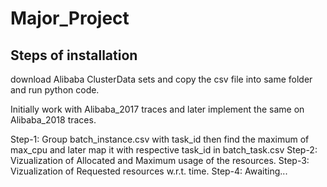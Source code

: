 # Major_Project

## Steps of installation

download Alibaba ClusterData sets and copy the csv file into same folder and run python code.


Initially work with Alibaba_2017 traces and later implement the same on Alibaba_2018 traces.

Step-1: Group batch_instance.csv with task_id then find the maximum of max_cpu and later map it with respective task_id in batch_task.csv
Step-2: Vizualization of Allocated and Maximum usage of the resources.
Step-3: Vizualization of Requested resources w.r.t. time.
Step-4: Awaiting...
